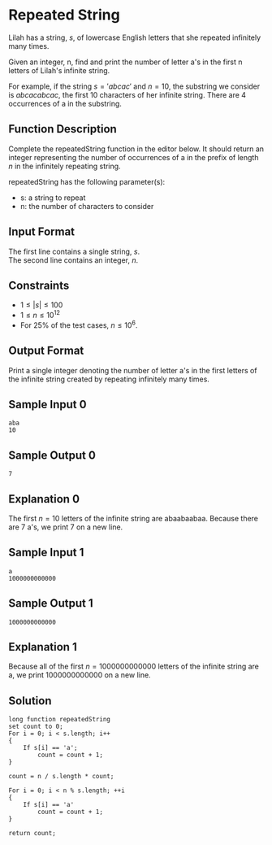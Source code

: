 # Repeated String

Lilah has a string, $s$, of lowercase English letters that she repeated infinitely many times.

Given an integer, n, find and print the number of letter a's in the first n letters of Lilah's infinite string.

For example, if the string $s = 'abcac'$ and $n = 10$, the substring we consider is $abcacabcac$, the first $10$ characters of her infinite string. There are $4$ occurrences of a in the substring.

## Function Description

Complete the repeatedString function in the editor below. It should return an integer representing the number of occurrences of a in the prefix of length $n$ in the infinitely repeating string.

repeatedString has the following parameter(s):

- s: a string to repeat
- n: the number of characters to consider

## Input Format

The first line contains a single string, $s$.\
The second line contains an integer, $n$.

## Constraints

- $1 \leq |s| \leq 100$
- $1 \leq n \leq 10^12$
- For $25\%$ of the test cases, $n \leq 10^6$.

## Output Format

Print a single integer denoting the number of letter a's in the first  letters of the infinite string created by repeating  infinitely many times.

## Sample Input 0

```text
aba
10
```

## Sample Output 0

```text
7
```

## Explanation 0

The first $n = 10$ letters of the infinite string are abaabaabaa. Because there are $7$ a's, we print $7$ on a new line.

## Sample Input 1

```text
a
1000000000000
```

## Sample Output 1

```text
1000000000000
```

## Explanation 1

Because all of the first $n = 1000000000000$ letters of the infinite string are a, we print $1000000000000$ on a new line.

## Solution

```pseudo
long function repeatedString
set count to 0;
For i = 0; i < s.length; i++
{
    If s[i] == 'a';
        count = count + 1;
}

count = n / s.length * count;

For i = 0; i < n % s.length; ++i
{
    If s[i] == 'a'
        count = count + 1;
}

return count;
```
